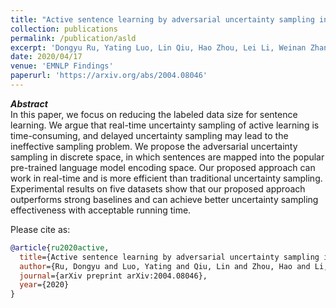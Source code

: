 ```yaml
---
title: "Active sentence learning by adversarial uncertainty sampling in discrete space"
collection: publications
permalink: /publication/asld
excerpt: 'Dongyu Ru, Yating Luo, Lin Qiu, Hao Zhou, Lei Li, Weinan Zhang, Yong Yu'
date: 2020/04/17
venue: 'EMNLP Findings'
paperurl: 'https://arxiv.org/abs/2004.08046'
---
```


***Abstract*** <br>
In this paper, we focus on reducing the labeled data size for sentence learning. We argue that real-time uncertainty sampling of active learning is time-consuming, and delayed uncertainty sampling may lead to the ineffective sampling problem. We propose the adversarial uncertainty sampling in discrete space, in which sentences are mapped into the popular pre-trained language model encoding space. Our proposed approach can work in real-time and is more efficient than traditional uncertainty sampling. Experimental results on five datasets show that our proposed approach outperforms strong baselines and can achieve better uncertainty sampling effectiveness with acceptable running time.

Please cite as:
```bibtex
@article{ru2020active,
  title={Active sentence learning by adversarial uncertainty sampling in discrete space},
  author={Ru, Dongyu and Luo, Yating and Qiu, Lin and Zhou, Hao and Li, Lei and Zhang, Weinan and Yu, Yong},
  journal={arXiv preprint arXiv:2004.08046},
  year={2020}
}
```
